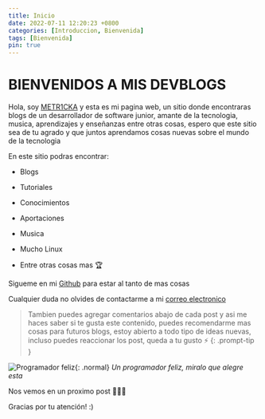 ```yaml
---
title: Inicio
date: 2022-07-11 12:20:23 +0800
categories: [Introduccion, Bienvenida]
tags: [Bienvenida]
pin: true
---
```


# BIENVENIDOS A MIS DEVBLOGS

Hola, soy [METR1CKA](https://github.com/METR1CKA) y esta es mi pagina web, un sitio donde encontraras blogs de un desarrollador de software junior, amante de la tecnologia, musica, aprendizajes y enseñanzas entre otras cosas, espero que este sitio sea de tu agrado y que juntos aprendamos cosas nuevas sobre el mundo de la tecnologia

En este sitio podras encontrar:

* Blogs

* Tutoriales

* Conocimientos

* Aportaciones

* Musica

* Mucho Linux

* Entre otras cosas mas 🏆

Sigueme en mi [Github](https://github.com/METR1CKA) para estar al tanto de mas cosas

Cualquier duda no olvides de contactarme a mi [correo electronico](mailto:ferchosalazar054@gmail.com)

> Tambien puedes agregar comentarios abajo de cada post y asi me haces saber si te gusta este contenido, puedes recomendarme mas cosas para futuros blogs, estoy abierto a todo tipo de ideas nuevas, incluso puedes reaccionar los post, queda a tu gusto ⚡
{: .prompt-tip }

![Programador feliz](https://solucionesgoogle.eu/barcelona/wp-content/uploads/2020/05/ce694f560636dffcf42ecf40d4f2f962.gif "Un programador feliz, miralo que alegre esta"){: .normal}
_Un programador feliz, miralo que alegre esta_

Nos vemos en un proximo post 👨🏻‍💻

Gracias por tu atención! :)